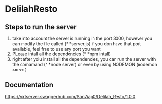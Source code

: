 # DelilahResto
 
 ## Steps to run the server 
1. take into account the server is running in the port 3000, however you can modify the file called  (* *server.js) if you don have that port available, feel free to use any port you want 
2. PLease intall all the dependencies (* *npm intall)
3. right after yoiu install all the dependencies, you can run the server with the comamand (* *node server) or even by using NODEMON (nodemon server)

## Documentation 

https://virtserver.swaggerhub.com/San7iag0/Delilah_Resto/1.0.0
